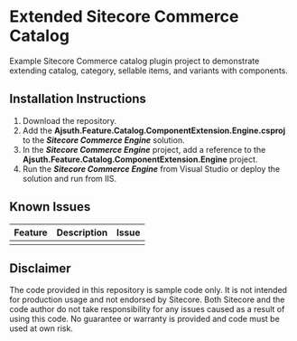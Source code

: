 # Extended Sitecore Commerce Catalog
Example Sitecore Commerce catalog plugin project to demonstrate extending catalog, category, sellable items, and variants with components.

## Installation Instructions
1. Download the repository.
2. Add the **Ajsuth.Feature.Catalog.ComponentExtension.Engine.csproj** to the _**Sitecore Commerce Engine**_ solution.
3. In the _**Sitecore Commerce Engine**_ project, add a reference to the **Ajsuth.Feature.Catalog.ComponentExtension.Engine** project.
4. Run the _**Sitecore Commerce Engine**_ from Visual Studio or deploy the solution and run from IIS.

## Known Issues
| Feature | Description | Issue |
| ------- | ----------- | ----- |
|         |             |       |

## Disclaimer
The code provided in this repository is sample code only. It is not intended for production usage and not endorsed by Sitecore.
Both Sitecore and the code author do not take responsibility for any issues caused as a result of using this code.
No guarantee or warranty is provided and code must be used at own risk.
